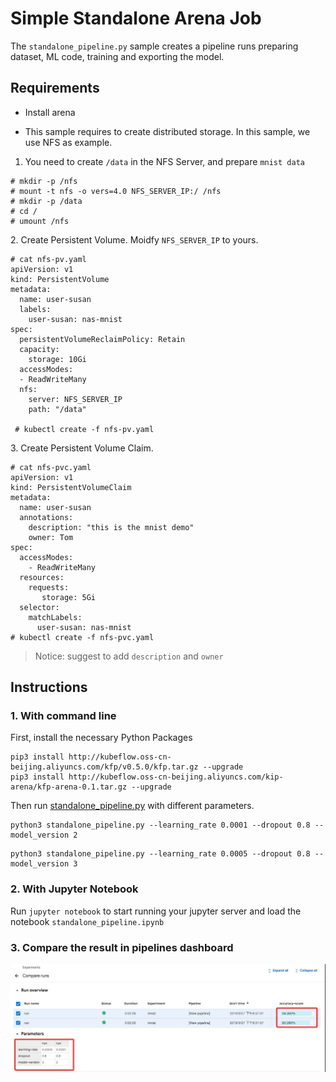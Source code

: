 # Simple Standalone Arena Job

The `standalone_pipeline.py` sample creates a pipeline runs preparing dataset, ML code, training and exporting the model.

## Requirements

- Install arena

- This sample requires to create distributed storage. In this sample, we use NFS as example.

1. You need to create `/data` in the NFS Server, and prepare `mnist data`

```
# mkdir -p /nfs
# mount -t nfs -o vers=4.0 NFS_SERVER_IP:/ /nfs
# mkdir -p /data
# cd /
# umount /nfs
```

2\. Create Persistent Volume. Moidfy `NFS_SERVER_IP` to yours.

```
# cat nfs-pv.yaml
apiVersion: v1
kind: PersistentVolume
metadata:
  name: user-susan
  labels:
    user-susan: nas-mnist
spec:
  persistentVolumeReclaimPolicy: Retain
  capacity:
    storage: 10Gi
  accessModes:
  - ReadWriteMany
  nfs:
    server: NFS_SERVER_IP
    path: "/data"
    
 # kubectl create -f nfs-pv.yaml
```

3\. Create Persistent Volume Claim.

```
# cat nfs-pvc.yaml
apiVersion: v1
kind: PersistentVolumeClaim
metadata:
  name: user-susan
  annotations:
    description: "this is the mnist demo"
    owner: Tom
spec:
  accessModes:
    - ReadWriteMany
  resources:
    requests:
       storage: 5Gi
  selector:
    matchLabels:
      user-susan: nas-mnist
# kubectl create -f nfs-pvc.yaml
```

> Notice: suggest to add `description` and `owner`

## Instructions

### 1. With command line

First, install the necessary Python Packages
```shell
pip3 install http://kubeflow.oss-cn-beijing.aliyuncs.com/kfp/v0.5.0/kfp.tar.gz --upgrade
pip3 install http://kubeflow.oss-cn-beijing.aliyuncs.com/kip-arena/kfp-arena-0.1.tar.gz --upgrade
```

Then run [standalone_pipeline.py](standalone_pipeline.py) with different parameters.

```
python3 standalone_pipeline.py --learning_rate 0.0001 --dropout 0.8 --model_version 2
```

```
python3 standalone_pipeline.py --learning_rate 0.0005 --dropout 0.8 --model_version 3
```

### 2. With Jupyter Notebook
Run `jupyter notebook` to start running your jupyter server and load the notebook `standalone_pipeline.ipynb`


### 3. Compare the result in pipelines dashboard


![](demo.jpg)


